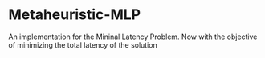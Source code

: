 # Metaheuristic-MLP
An implementation for the Mininal Latency Problem. Now with the objective of minimizing the total latency of the solution
